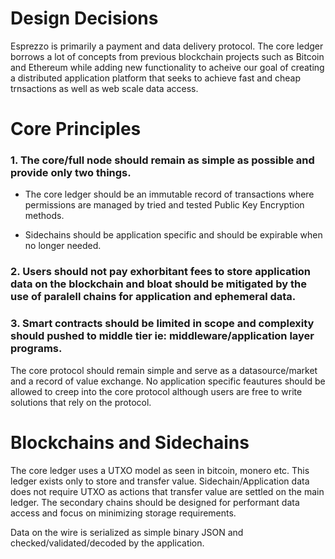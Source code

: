 # Design Decisions

Esprezzo is primarily a payment and data delivery protocol. The core ledger borrows a lot of
concepts from previous blockchain projects such as Bitcoin and Ethereum while adding new 
functionality to acheive our goal of creating a distributed application platform
that seeks to achieve fast and cheap trnsactions as well as web scale data access.


# Core Principles

### 1. The core/full node should remain as simple as possible and provide only two things. 

  - The core ledger should be an immutable record of transactions where permissions are managed by tried and tested Public Key Encryption methods.

  -  Sidechains should be application specific and should be expirable when no longer needed. 


### 2. Users should not pay exhorbitant fees to store application data on the blockchain and bloat should be mitigated by the use of paralell chains for application and ephemeral data.

### 3. Smart contracts should be limited in scope and complexity should pushed to middle tier ie: middleware/application layer programs.

The core protocol should remain simple and serve as a datasource/market and a record of value exchange. No application specific feautures should be allowed to creep into the core protocol although users are free to write solutions that rely on the protocol.


# Blockchains and Sidechains
The core ledger uses a UTXO model as seen in bitcoin, monero etc. This ledger exists only to store and transfer value. Sidechain/Application data does not require UTXO as actions that transfer value are settled on the main ledger. The secondary chains should be designed for performant data access and focus on minimizing storage requirements.

Data on the wire is serialized as simple binary JSON and checked/validated/decoded by the application.

